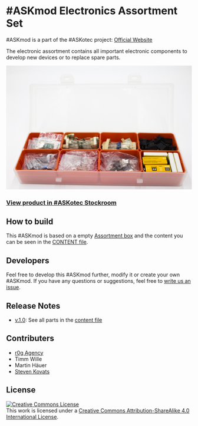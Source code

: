 # #ASKmod Electronics Assortment Set

#ASKmod is a part of the #ASKotec project: [Official Website](https://askotec.openculture.agency)

The electronic assortment contains all important electronic components to develop new devices or to replace spare parts.

![#ASKmod Electronics Assortment Set](images/ASKmod-Electronics-Assortment-Set.jpg)

### [View product in #ASKotec Stockroom](https://askotec.openculture.agency/product/askmod-electronics-assortment-set/)

## How to build

This #ASKmod is based on a empty [Assortment box](https://askotec.openculture.agency/product/assortment-box/) and the content you can be seen in the [CONTENT file](CONTENT.md).

## Developers

Feel free to develop this #ASKmod further, modify it or create your own #ASKmod.
If you have any questions or suggestions, feel free to [write us an issue](https://github.com/opencultureagency/ASKmod-Electronics-Assortment-Set/issues/new).

## Release Notes

- [v.1.0](https://github.com/opencultureagency/ASKmod-Electronics-Assortment-Set/tree/v.1.0.0): See all parts in the [content file](CONTENT.md)

## Contributers

- [r0g Agency](https://openculture.agency/)
- Timm Wille
- Martin Häuer
- [Steven Kovats](https://openculture.agency/)

## License

<a rel="license" href="http://creativecommons.org/licenses/by-sa/4.0/"><img alt="Creative Commons License" style="border-width:0" src="https://i.creativecommons.org/l/by-sa/4.0/88x31.png" /></a><br />This work is licensed under a <a rel="license" href="http://creativecommons.org/licenses/by-sa/4.0/">Creative Commons Attribution-ShareAlike 4.0 International License</a>.